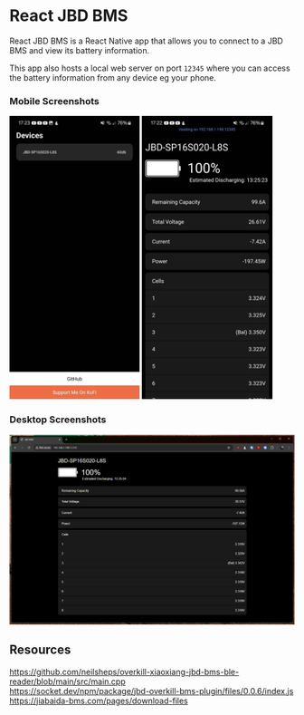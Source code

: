 # React JBD BMS

React JBD BMS is a React Native app that allows you to connect to a JBD BMS and view its battery information.

This app also hosts a local web server on port `12345` where you can access the battery information from any device eg your phone.

### Mobile Screenshots

<p float="left">
  <img src="./mobile1.jpg" style="height: 500px"></img>
  <img src="./mobile2.jpg" style="height: 500px"></img>
</p>

### Desktop Screenshots

<img src="./dekstop.png" style="max-height: 500px"></img>

## Resources

https://github.com/neilsheps/overkill-xiaoxiang-jbd-bms-ble-reader/blob/main/src/main.cpp  
https://socket.dev/npm/package/jbd-overkill-bms-plugin/files/0.0.6/index.js  
https://jiabaida-bms.com/pages/download-files
